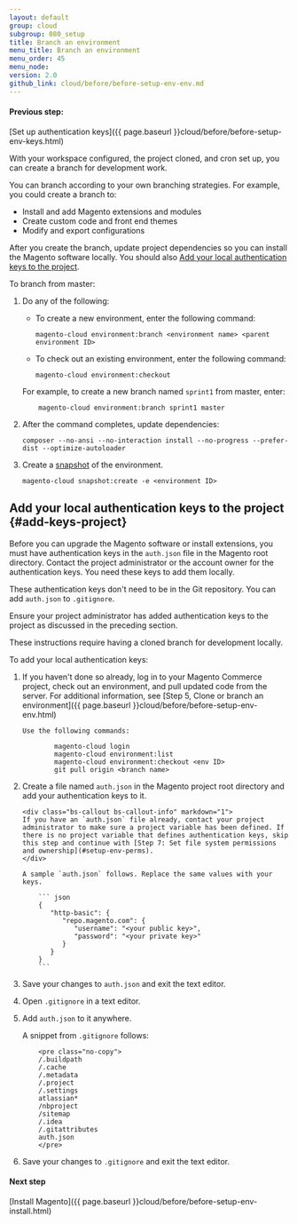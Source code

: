 ```yaml
---
layout: default
group: cloud
subgroup: 080_setup
title: Branch an environment
menu_title: Branch an environment
menu_order: 45
menu_node:
version: 2.0
github_link: cloud/before/before-setup-env-env.md
---
```


#### Previous step:
[Set up authentication keys]({{ page.baseurl }}cloud/before/before-setup-env-keys.html)

With your workspace configured, the project cloned, and cron set up, you can create a branch for development work.

You can branch according to your own branching strategies. For example, you could create a branch to:

* Install and add Magento extensions and modules
* Create custom code and front end themes
* Modify and export configurations

After you create the branch, update project dependencies so you can install the Magento software locally. You should also [Add your local authentication keys to the project](#add-keys-project).

To branch from master:

1.	Do any of the following:

	*   To create a new environment, enter the following command:

			magento-cloud environment:branch <environment name> <parent environment ID>
	*   To check out an existing environment, enter the following command:

			magento-cloud environment:checkout

	For example, to create a new branch named `sprint1` from master, enter:

			magento-cloud environment:branch sprint1 master

2.	After the command completes, update dependencies:

		composer --no-ansi --no-interaction install --no-progress --prefer-dist --optimize-autoloader
3.  Create a [snapshot]({{page.baseurl}}cloud/project/project-webint-snap.html) of the environment.

		magento-cloud snapshot:create -e <environment ID>

## Add your local authentication keys to the project {#add-keys-project}
Before you can upgrade the Magento software or install extensions, you must have authentication keys in the `auth.json` file in the Magento root directory. Contact the project administrator or the account owner for the authentication keys. You need these keys to add them locally.

These authentication keys don't need to be in the Git repository. You can add `auth.json` to `.gitignore`.

<div class="bs-callout bs-callout-warning" markdown="1">
Ensure your project administrator has added authentication keys to the project as discussed in the preceding section.
</div>

These instructions require having a cloned branch for development locally.

To add your local authentication keys:

1.	If you haven't done so already, log in to your Magento Commerce project, check out an environment, and pull updated code from the server. For additional information, see [Step 5, Clone or branch an environment]({{ page.baseurl }}cloud/before/before-setup-env-env.html)

		Use the following commands:

				magento-cloud login
				magento-cloud environment:list
				magento-cloud environment:checkout <env ID>
				git pull origin <branch name>

2.	Create a file named `auth.json` in the Magento project root directory and add your authentication keys to it.

		<div class="bs-callout bs-callout-info" markdown="1">
		If you have an `auth.json` file already, contact your project administrator to make sure a project variable has been defined. If there is no project variable that defines authentication keys, skip this step and continue with [Step 7: Set file system permissions and ownership](#setup-env-perms).
		</div>

		A sample `auth.json` follows. Replace the same values with your keys.

			``` json
			{
			   "http-basic": {
			      "repo.magento.com": {
			         "username": "<your public key>",
			         "password": "<your private key>"
			      }
			   }
			}
			```
3.	Save your changes to `auth.json` and exit the text editor.
2.	Open `.gitignore` in a text editor.
4.	Add `auth.json` to it anywhere.

	A snippet from `.gitignore` follows:

			<pre class="no-copy">
			/.buildpath
			/.cache
			/.metadata
			/.project
			/.settings
			atlassian*
			/nbproject
			/sitemap
			/.idea
			/.gitattributes
			auth.json
			</pre>
5.	Save your changes to `.gitignore` and exit the text editor.

#### Next step
[Install Magento]({{ page.baseurl }}cloud/before/before-setup-env-install.html)
